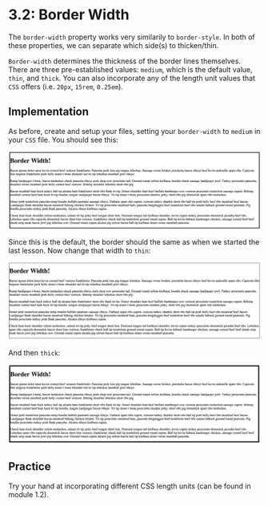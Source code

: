 # 3.2: Border Width

The `border-width` property works very similarily to `border-style`. In both of these properties, we can separate which side\(s\) to thicken/thin.  


`Border-width` determines the thickness of the border lines themselves. There are three pre-established values: `medium`, which is the default value, `thin`, and `thick`. You can also incorporate any of the length unit values that `CSS` offers \(i.e. `20px`, `15rem`, `0.25em`\).

## Implementation

As before, create and setup your files, setting your `border-width` to `medium` in your `CSS` file. You should see this:

![](../../.gitbook/assets/3.2.01.png)

Since this is the default, the border should the same as when we started the last lesson. Now change that width to `thin`:

![](../../.gitbook/assets/3.2.02.png)

And then `thick`:

![](../../.gitbook/assets/3.2.03.png)

## Practice

Try your hand at incorporating different CSS length units \(can be found in module 1.2\).

